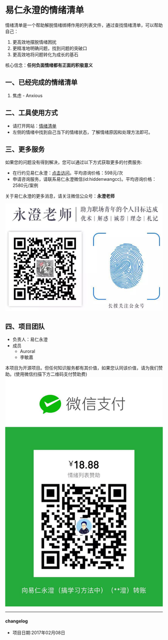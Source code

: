 # 易仁永澄的情绪清单
情绪清单是一个帮助解脱情绪绑缚作用的列表文件，通过查找情绪清单，可以帮助自己：

1. 更高效地摆脱情绪困扰
2. 更精准地明确问题，找到问题的突破口
3. 更高效地将问题转化为成长的基石

核心信念：**任何负面情绪都有正面的积极意义**

## 一、已经完成的情绪清单

1. 焦虑 - Anxious

## 二、工具使用方式

- 请打开网站：[情绪清单](https://runwithcc.gitbooks.io/emotionlist/content/)
- 左侧的情绪中找到自己当下的情绪状态，了解情绪原因和处理方法即可。

## 三、更多服务
如果您的问题没有得到解决，您可以通过以下方式获取更多的付费服务:

- 在行约见易仁永澄：[点击访问](http://www.zaih.com/mentor/84759536/)。平均咨询价格：598元/次
- 申请咨询服务，请联系易仁永澄微信(id:hiddenwangcc)。平均咨询价格：2580元/案例

关于易仁永澄的更多消息，请关注微信公众号：**永澄老师**

![扫码关注永澄老师](yongcheng.jpeg)

## 四、项目团队

- 负责人：易仁永澄
- 成员
    - Auroral
    - 李敏嘉

本项目为开源项目。但任何知识服务都有其价值，如果您认同该价值，请为我们赞助。(使用微信扫描下方二维码支付赞助费)
![](donate.jpeg)
- - - - 

#### changelog

- 项目日期:2017年02月08日